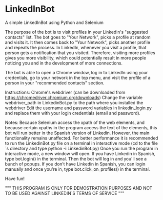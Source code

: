 # LinkedInBot
A simple LinkedInBot using Python and Selenium

The purpose of the bot is to visit profiles in your LinkedIn's "suggested contacts" list. The bot goes to "Your Network", picks a profile at random and visits it. It then comes back to "Your Network", picks another profile and repeats the process. In LinkedIn, whenever you visit a profile, that person gets a notification that you visited. Therefore, visiting more profiles gives you more visibility, which could potentially result in more people noticing you and in the development of more connections.

The bot is able to open a Chrome window, log in to LinkedIn using your credentials, go to your network in the top menu, and visit the profile of a person in your "recommended contacts" section.



Instructions: Chrome's webdriver (can be downloaded from https://chromedriver.chromium.org/downloads) Change the variable webdriver_path in LinkedinBot.py to the path where you installed the webdriver Edit the username and password variables in linkedin_login.py and replace them with your login credentials (email and password).

Notes: Because Selenium access the xpath of the web elements, and because certain xpaths in the program access the text of the elements, this bot will run better in the Spanish version of Linkedin. However, the main functionality remains unaffected. For better performance it is recommended to run the LinkedinBot.py file on a terminal in interactive mode (cd to the file´s directory and type python -i LinkedinBot.py) Once you run the program in interactive mode, a new window will open. If you have Linkedin in Spanish, type bot.login() in the terminal. Then the bot will log in and you'll see a bunch of popups. If you don't have Linkedin in Spanish, you can login manually and once you're in, type bot.click_on_profiles() in the terminal.

Have fun!

""" THIS PROGRAM IS ONLY FOR DEMOSTRATION PURPOSES AND NOT TO BE USED AGAINST LINKEDIN´S TERMS OF SERVICE """
